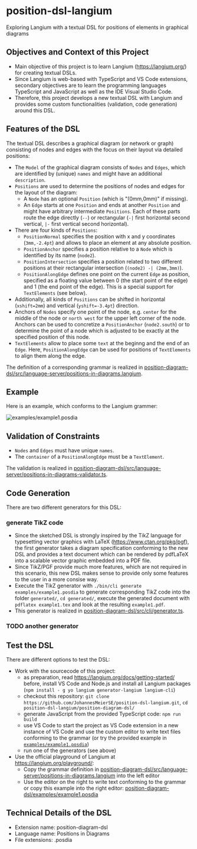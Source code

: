 # position-dsl-langium
Exploring Langium with a textual DSL for positions of elements in graphical diagrams


## Objectives and Context of this Project

* Main objective of this project is to learn Langium (https://langium.org/) for creating textual DSLs.
* Since Langium is web-based with TypeScript and VS Code extensions, secondary objectives are to learn the programming languages TypeScript and JavaScript as well as the IDE Visual Studio Code.
* Therefore, this project develops a new textual DSL with Langium and provides some custom functionalities (validation, code generation) around this DSL.


## Features of the DSL

The textual DSL describes a graphical diagram (or network or graph) consisting of nodes and edges with the focus on their layout via detailed positions:

* The `Model` of the graphical diagram consists of `Nodes` and `Edges`, which are identified by (unique) `names` and might have an additional `description`.
* `Positions` are used to determine the positions of nodes and edges for the layout of the diagram:
  * A `Node` has an optional `Position` (which is "(0mm,0mm)" if missing).
  * An `Edge` starts at one `Position` and ends at another `Position` and might have arbitrary intermediate `Positions`. Each of these parts route the edge directly (`--`) or rectangular (`-|` first horizontal second vertical, `|-` first vertical second horizontal).
* There are four kinds of `Positions`:
  * `PositionNormal` specifies the position with x and y coordinates (`3mm,-2.4pt`) and allows to place an element at any absolute position.
  * `PositionAnchor` specifies a position relative to a `Node` which is identified by its name (`node2`).
  * `PositionIntersection` specifies a position related to two different positions at their rectangular intersection (`(node2) -| (2mm,3mm)`).
  * `PositionAlongEdge` defines one point on the current `Edge` as position, specified as a floating value between 0 (the start point of the edge) and 1 (the end point of the edge). This is a special support for `TextElements` (see below).
* Additionally, all kinds of `Positions` can be shifted in horizontal (`xshift=2mm`) and vertical (`yshift=-3.4pt`) direction.
* Anchors of `Nodes` specify one point of the node, e.g. `center` for the middle of the node or `north west` for the upper left corner of the node. Anchors can be used to concretize a `PositionAnchor` (`node2.south`) or to determine the point of a node which is adjusted to be exactly at the specified position of this node.
* `TextElements` allow to place some `text` at the beginng and the end of an `Edge`. Here, `PositionAlongEdge` can be used for positions of `TextElements` to align them along the edge.

The definition of a corresponding grammar is realized in [position-diagram-dsl/src/language-server/positions-in-diagrams.langium](position-diagram-dsl/src/language-server/positions-in-diagrams.langium).


## Example

Here is an example, which conforms to the Langium grammer:

![examples/example1.posdia](position-diagram-dsl/examples/example1.posdia)


## Validation of Constraints

* `Nodes` and `Edges` must have unique `names`.
* The `container` of a `PositionAlongEdge` must be a `TextElement`.

The validation is realized in [position-diagram-dsl/src/language-server/positions-in-diagrams-validator.ts](position-diagram-dsl/src/language-server/positions-in-diagrams-validator.ts).


## Code Generation

There are two different generators for this DSL:

### generate TikZ code

* Since the sketched DSL is strongly inspired by the TikZ language for typesetting vector graphics with LaTeX (https://www.ctan.org/pkg/pgf), the first generator takes a diagram specification conforming to the new DSL and provides a text document which can be rendered by pdfLaTeX into a scalable vector graphic embedded into a PDF file.
* Since TikZ/PGF provide much more features, which are not required in this scenario, this new DSL makes sense to provide only some features to the user in a more consise way.
* Execute the TikZ generator with `./bin/cli generate examples/example1.posdia` to generate corresponding TikZ code into the folder `generated/`, `cd generated/`, execute the generated document with `pdflatex example1.tex` and look at the resulting `example1.pdf`.
* This generator is realized in [position-diagram-dsl/src/cli/generator.ts](position-diagram-dsl/src/cli/generator.ts).

### TODO another generator


## Test the DSL

There are different options to test the DSL:

* Work with the sourcecode of this project:
  * as preparation, read https://langium.org/docs/getting-started/ before, install VS Code and Node.js and install all Langium packages (`npm install -
g yo langium generator-langium langium-cli`)
  * checkout this repository: `git clone https://github.com/JohannesMeierSE/position-dsl-langium.git`, `cd position-dsl-langium/position-diagram-dsl/`
  * generate JavaScript from the provided TypeScript code: `npm run build`
  * use VS Code to start the project as VS Code extension in a new instance of VS Code and use the custom editor to write text files conforming to the grammar (or try the provided example in [`examples/example1.posdia`](position-diagram-dsl/examples/example1.posdia))
  * run one of the generators (see above)
* Use the official playground of Langium at https://langium.org/playground/:
  * Copy the grammar definition in [position-diagram-dsl/src/language-server/positions-in-diagrams.langium](position-diagram-dsl/src/language-server/positions-in-diagrams.langium) into the left editor
  * Use the editor on the right to write text conforming to the grammar or copy this example into the right editor: [position-diagram-dsl/examples/example1.posdia](position-diagram-dsl/examples/example1.posdia)
 

## Technical Details of the DSL

* Extension name: position-diagram-dsl
* Language name: Positions in Diagrams
* File extensions: .posdia
